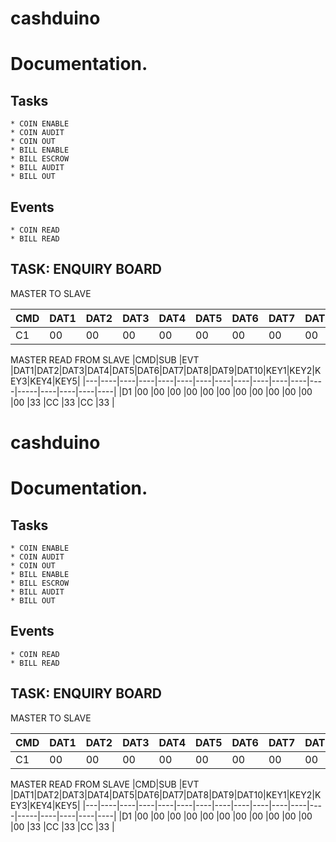 # cashduino

Documentation.
=======

Tasks
-----------
	* COIN ENABLE
	* COIN AUDIT
	* COIN OUT
	* BILL ENABLE
	* BILL ESCROW
	* BILL AUDIT
	* BILL OUT

Events
-----------
	* COIN READ
	* BILL READ



TASK: ENQUIRY BOARD
-----------

MASTER TO SLAVE

|CMD|DAT1|DAT2|DAT3|DAT4|DAT5|DAT6|DAT7|DAT8|KEY1|KEY2|KEY3|KEY4|KEY5|
|---|----|----|----|----|----|----|----|----|----|----|----|----|----|
|C1 |00  |00  |00  |00  |00  |00  |00  |00  |33  |CC  |33  |CC  |33	 |

MASTER READ FROM SLAVE
|CMD|SUB |EVT |DAT1|DAT2|DAT3|DAT4|DAT5|DAT6|DAT7|DAT8|DAT9|DAT10|KEY1|KEY2|KEY3|KEY4|KEY5|
|---|----|----|----|----|----|----|----|----|----|----|----|----|-----|----|----|----|----|
|D1 |00  |00  |00  |00  |00  |00  |00  |00  |00  |00  |00  |00  |33   |CC  |33  |CC  |33  |

# cashduino

Documentation.
=======

Tasks
-----------
	* COIN ENABLE
	* COIN AUDIT
	* COIN OUT
	* BILL ENABLE
	* BILL ESCROW
	* BILL AUDIT
	* BILL OUT

Events
-----------
	* COIN READ
	* BILL READ



TASK: ENQUIRY BOARD
-----------

MASTER TO SLAVE

|CMD|DAT1|DAT2|DAT3|DAT4|DAT5|DAT6|DAT7|DAT8|KEY1|KEY2|KEY3|KEY4|KEY5|
|---|----|----|----|----|----|----|----|----|----|----|----|----|----|
|C1 |00  |00  |00  |00  |00  |00  |00  |00  |33  |CC  |33  |CC  |33	 |

MASTER READ FROM SLAVE
|CMD|SUB |EVT |DAT1|DAT2|DAT3|DAT4|DAT5|DAT6|DAT7|DAT8|DAT9|DAT10|KEY1|KEY2|KEY3|KEY4|KEY5|
|---|----|----|----|----|----|----|----|----|----|----|----|----|-----|----|----|----|----|
|D1 |00  |00  |00  |00  |00  |00  |00  |00  |00  |00  |00  |00  |33   |CC  |33  |CC  |33  |
